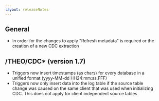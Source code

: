 ```yaml
---
layout: releaseNotes
---
```


## General
- In order for the changes to apply "Refresh metadata" is required or the creation of a new CDC extraction

## /THEO/CDC* (version 1.7)
- Triggers now insert timestamps (as chars) for every database in a unified format (yyyy-MM-dd HH24:mm:ss.FFF)
- Triggers now only insert data into the log table if the source table change was caused on the same client that was used when initializing CDC. This does not apply for client independent source tables